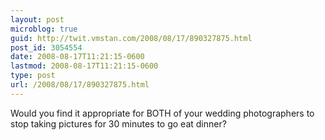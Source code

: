 ```yaml
---
layout: post
microblog: true
guid: http://twit.vmstan.com/2008/08/17/890327875.html
post_id: 3054554
date: 2008-08-17T11:21:15-0600
lastmod: 2008-08-17T11:21:15-0600
type: post
url: /2008/08/17/890327875.html
---
```

Would you find it appropriate for BOTH of your wedding photographers to stop taking pictures for 30 minutes to go eat dinner?

